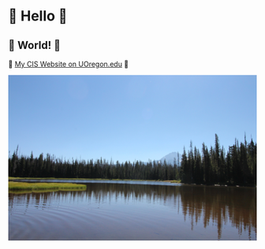 # :paw_prints: Hello :paw_prints:
## :paw_prints: World! :paw_prints:

:whale2: [My CIS Website on
UOregon.edu](http://pages.uoregon.edu/cahills/110/) :whale2:

![Best Pic Ever](images/Pic1.jpg)
